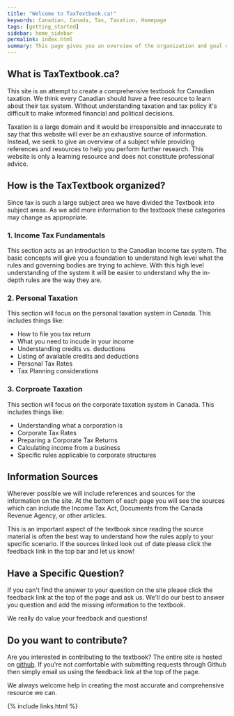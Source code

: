 ```yaml
---
title: "Welcome to TaxTextbook.ca!"
keywords: Canadian, Canada, Tax, Taxation, Homepage
tags: [getting_started]
sidebar: home_sidebar
permalink: index.html
summary: This page gives you an overview of the organization and goal of the site. This website is a work in progress - please click the feedback link above to let us know what we should add or change. 
---
```


## What is TaxTextbook.ca?

This site is an attempt to create a comprehensive textbook for Canadian taxation. We think every Canadian should have a free resource to learn about their tax system. Without understanding taxation and tax policy it's difficult to make informed financial and political decisions. 

Taxation is a large domain and it would be irresponsible and innaccurate to say that this website will ever be an exhaustive source of information. Instead, we seek to give an overview of a subject while providing references and resources to help you perform further research.  This website is only a learning resource and does not constitute professional advice. 

## How is the TaxTextbook organized?

Since tax is such a large subject area we have divided the Textbook into subject areas. As we add more information to the textbook these categories may change as appropriate.  

### 1. Income Tax Fundamentals

This section acts as an introduction to the Canadian income tax system. The basic concepts will give you a foundation to understand high level what the rules and governing bodies are trying to achieve. With this high level understanding of the system it will be easier to understand why the in-depth rules are the way they are.  

### 2. Personal Taxation

This section will focus on the personal taxation system in Canada. This includes things like:

* How to file you tax return
* What you need to incude in your income
* Understanding credits vs. deductions
* Listing of available credits and deductions
* Personal Tax Rates
* Tax Planning considerations

### 3. Corproate Taxation

This section will focus on the corporate taxation system in Canada. This includes things like:

* Understanding what a corporation is 
* Corporate Tax Rates
* Preparing a Corporate Tax Returns
* Calculating income from a business
* Specific rules applicable to corporate structures 

## Information Sources

Wherever possible we will include references and sources for the information on the site. At the bottom of each page you will see the sources which can include the Income Tax Act, Documents from the Canada Revenue Agency, or other articles. 

This is an important aspect of the textbook since reading the source material is often the best way to understand how the rules apply to your specific scenario. If the sources linked look out of date please click the feedback link in the top bar and let us know!

## Have a Specific Question?

If you can't find the answer to your question on the site please click the feedback link at the top of the page and ask us. We'll do our best to answer you question and add the missing information to the textbook.

We really do value your feedback and questions!

## Do you want to contribute?

Are you interested in contributing to the textbook? The entire site is hosted on [github](https://github.com/scanis/scanis.github.io). If you're not comfortable with submitting requests through Github then simply email us using the feedback link at the top of the page.

We always welcome help in creating the most accurate and comprehensive resource we can. 

{% include links.html %}
